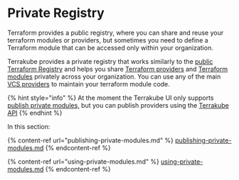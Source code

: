 # Private Registry

Terraform provides a public registry, where you can share and reuse your terraform modules or providers, but sometimes you need to define a Terraform module that can be accessed only within your organization.

Terrakube provides a private registry that works similarly to the [public Terraform Registry](https://developer.hashicorp.com/terraform/registry) and helps you share [Terraform providers](https://developer.hashicorp.com/terraform/language/providers) and [Terraform modules](https://developer.hashicorp.com/terraform/language/modules) privately across your organization. You can use any of the main [VCS providers](../vcs-providers/) to maintain your terraform module code.

{% hint style="info" %}
At the moment the Terrakube UI only supports [publish private modules,](publishing-private-modules.md) but you can publish providers using the [Terrakube API](../../api/methods/provider.md)
{% endhint %}

In this section:

{% content-ref url="publishing-private-modules.md" %}
[publishing-private-modules.md](publishing-private-modules.md)
{% endcontent-ref %}

{% content-ref url="using-private-modules.md" %}
[using-private-modules.md](using-private-modules.md)
{% endcontent-ref %}
